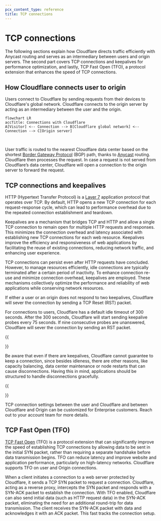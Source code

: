 ```yaml
---
pcx_content_type: reference
title: TCP connections
---
```


# TCP connections

The following sections explain how Cloudflare directs traffic efficiently with Anycast routing and serves as an intermediary between users and origin servers. The second part covers TCP connections and keepalives for performance optimization, and lastly, TCP Fast Open (TFO), a protocol extension that enhances the speed of TCP connections.

## How Cloudflare connects user to origin

Users connect to Cloudflare by sending requests from their devices to Cloudflare's global network. Cloudflare connects to the origin server by acting as an intermediary between the user and the origin.

```mermaid
flowchart LR
accTitle: Connections with Cloudflare
A[Visitor] <-- Connection --> B[Cloudflare global network] <-- Connection --> C[Origin server]
```
<br/>

User traffic is routed to the nearest Cloudflare data center based on the shortest [Border Gateway Protocol](/learning/security/glossary/what-is-bgp/) (BGP) path, thanks to [Anycast](/learning/cdn/glossary/anycast-network/) routing. Cloudflare then processes the request. In case a request is not served from Cloudflare’s data center, Cloudflare will open a connection to the origin server to forward the request.

## TCP connections and keepalives

HTTP (Hypertext Transfer Protocol) is a [Layer 7](https://en.wikipedia.org/wiki/OSI_model) application protocol that operates over TCP. By default, HTTP opens a new TCP connection for each request-response cycle, which can lead to performance overhead due to the repeated connection establishment and teardown. 

Keepalives are a mechanism that bridges TCP and HTTP and allow a single TCP connection to remain open for multiple HTTP requests and responses. This minimizes the connection overhead and latency associated with establishing new TCP connections for each web resource. Keepalives improve the efficiency and responsiveness of web applications by facilitating the reuse of existing connections, reducing network traffic, and enhancing user experience. 

TCP connections can persist even after HTTP requests have concluded. However, to manage resources efficiently, idle connections are typically terminated after a certain period of inactivity. To enhance connection re-use and minimize connection overhead, keepalives are employed. These mechanisms collectively optimize the performance and reliability of web applications while conserving network resources.

If either a user or an origin does not respond to two keepalives, Cloudflare will sever the connection by sending a TCP Reset (RST) packet.

For connections to users, Cloudflare has a default idle timeout of 300 seconds. After the 300 seconds, Cloudflare will start sending keepalive probes every 75 seconds. If nine consecutive probes are unanswered, Cloudflare will sever the connection by sending an RST packet.

{{<Aside type="note">}}

Be aware that even if there are keepalives, Cloudflare cannot guarantee to keep a connection, since besides idleness, there are other reasons, like capacity balancing, data center maintenance or node restarts that can cause disconnections. Having this in mind, applications should be structured to handle disconnections gracefully.  

{{</Aside>}}

TCP connection settings between the user and Cloudflare and between Cloudflare and Origin can be customized for Enterprise customers. Reach out to your account team for more details.

## TCP Fast Open (TFO)

[TCP Fast Open](https://en.wikipedia.org/wiki/TCP_Fast_Open) (TFO) is a protocol extension that can significantly improve the speed of establishing TCP connections by allowing data to be sent in the initial SYN packet, rather than requiring a separate handshake before data transmission begins. TFO can reduce latency and improve website and application performance, particularly on high-latency networks. Cloudflare supports TFO on user and Origin connections.

When a client initiates a connection to a web server protected by Cloudflare, it sends a TCP SYN packet to request a connection. Cloudflare, acting as a reverse proxy, intercepts the SYN packet and responds with a SYN-ACK packet to establish the connection. With TFO enabled, Cloudflare can also send initial data (such as HTTP request data) in the SYN-ACK packet, eliminating the need for an additional round-trip for data transmission. The client receives the SYN-ACK packet with data and acknowledges it with an ACK packet. This fast tracks the connection setup.
